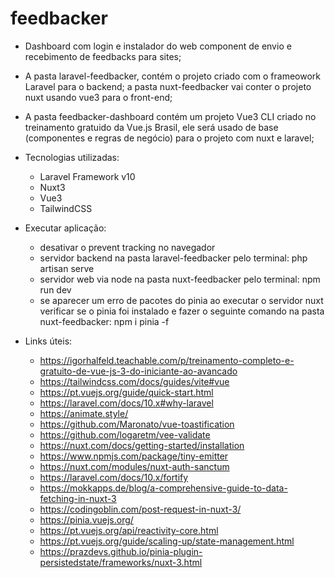 # feedbacker

- Dashboard com login e instalador do web component de envio e recebimento de feedbacks para sites;

- A pasta laravel-feedbacker, contém o projeto criado com o frameowork Laravel para o backend; a pasta nuxt-feedbacker vai conter o projeto nuxt usando vue3 para o front-end;

- A pasta feedbacker-dashboard contém um projeto Vue3 CLI criado no treinamento gratuido da Vue.js Brasil, ele será usado de base (componentes e regras de negócio) para o projeto com nuxt e laravel;

* Tecnologias utilizadas:
	- Laravel Framework v10
	- Nuxt3
	- Vue3
	- TailwindCSS

* Executar aplicação:
	- desativar o prevent tracking no navegador
	- servidor backend na pasta laravel-feedbacker pelo terminal: php artisan serve
	- servidor web via node na pasta nuxt-feedbacker pelo terminal: npm run dev

	* se aparecer um erro de pacotes do pinia ao executar o servidor nuxt verificar se o pinia foi instalado e fazer o seguinte comando na pasta nuxt-feedbacker: npm i pinia -f


* Links úteis:
	- https://igorhalfeld.teachable.com/p/treinamento-completo-e-gratuito-de-vue-js-3-do-iniciante-ao-avancado
	- https://tailwindcss.com/docs/guides/vite#vue
	- https://pt.vuejs.org/guide/quick-start.html
	- https://laravel.com/docs/10.x#why-laravel
	- https://animate.style/
	- https://github.com/Maronato/vue-toastification
	- https://github.com/logaretm/vee-validate
	- https://nuxt.com/docs/getting-started/installation
	- https://www.npmjs.com/package/tiny-emitter
	- https://nuxt.com/modules/nuxt-auth-sanctum
	- https://laravel.com/docs/10.x/fortify
	- https://mokkapps.de/blog/a-comprehensive-guide-to-data-fetching-in-nuxt-3
	- https://codingoblin.com/post-request-in-nuxt-3/
	- https://pinia.vuejs.org/
	- https://pt.vuejs.org/api/reactivity-core.html
	- https://pt.vuejs.org/guide/scaling-up/state-management.html
	- https://prazdevs.github.io/pinia-plugin-persistedstate/frameworks/nuxt-3.html





